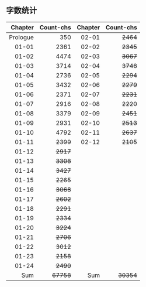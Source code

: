 ## 字数统计

|Chapter|Count-chs|Chapter|Count-chs|
|--:|--:|--:|--:|
|Prologue|350|02-01|~~2464~~|
|01-01|2361|02-02|~~2345~~|
|01-02|4474|02-03|~~3067~~|
|01-03|3714|02-04|~~3748~~|
|01-04|2736|02-05|~~2294~~|
|01-05|3432|02-06|~~2279~~|
|01-06|2371|02-07|~~2231~~|
|01-07|2916|02-08|~~2220~~|
|01-08|3379|02-09|~~2451~~|
|01-09|2931|02-10|~~2513~~|
|01-10|4792|02-11|~~2637~~|
|01-11|~~2399~~|02-12|~~2105~~|
|01-12|~~2917~~|||
|01-13|~~3308~~|||
|01-14|~~3427~~|||
|01-15|~~2265~~|||
|01-16|~~3068~~|||
|01-17|~~2602~~|||
|01-18|~~2291~~|||
|01-19|~~2334~~|||
|01-20|~~3224~~|||
|01-21|~~2706~~|||
|01-22|~~3012~~|||
|01-23|~~2158~~|||
|01-24|~~2490~~|||
|Sum|~~67758~~|Sum|~~30354~~|
